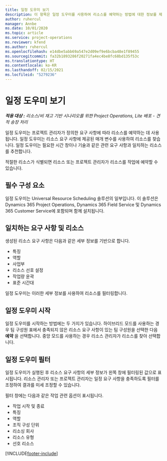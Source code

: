```yaml
---
title: 일정 도우미 보기
description: 이 항목은 일정 도우미를 사용하여 리소스를 예약하는 방법에 대한 정보를 제공합니다.
author: ruhercul
manager: Annbe
ms.date: 10/01/2020
ms.topic: article
ms.service: project-operations
ms.reviewer: kfend
ms.author: ruhercul
ms.openlocfilehash: e14dbe5abb69a547e2d09ef9e6bcba48e1f89455
ms.sourcegitcommit: fa32b1893286f20271fa4ec4be8fc68bd135f53c
ms.translationtype: HT
ms.contentlocale: ko-KR
ms.lasthandoff: 02/15/2021
ms.locfileid: "5279236"
---
```

# <a name="schedule-assistant-overview"></a>일정 도우미 보기

_**적용 대상 :** 리소스/비 재고 기반 시나리오를 위한 Project Operations, Lite 배포 - 견적 송장 처리_

일정 도우미는 프로젝트 관리자가 정의한 요구 사항에 따라 리소스를 예약하는 데 사용됩니다. 일정 도우미는 리소스 요구 사항에 제공된 매개 변수를 사용하여 리소스를 찾습니다. 일정 도우미는 필요한 시간 창이나 기술과 같은 관련 요구 사항과 일치하는 리소스를 추천합니다.

적절한 리소스가 식별되면 리소스 또는 프로젝트 관리자가 리소스를 작업에 예약할 수 있습니다.

## <a name="prerequisites"></a>필수 구성 요소

일정 도우미는 Universal Resource Scheduling 솔루션의 일부입니다. 이 솔루션은 Dynamics 365 Project Operations, Dynamics 365 Field Service 및 Dynamics 365 Customer Service에 포함되며 함께 설치됩니다.

## <a name="matching-requirements-and-resources"></a>일치하는 요구 사항 및 리소스

생성된 리소스 요구 사항은 다음과 같은 세부 정보를 기반으로 합니다.

-   특징
-   역할
-   사업부
-   리소스 선호 설정
-   작업량 윤곽
-   표준 시간대

일정 도우미는 이러한 세부 정보를 사용하여 리소스를 필터링합니다.

## <a name="launch-the-schedule-assistant"></a>일정 도우미 시작

일정 도우미를 시작하는 방법에는 두 가지가 있습니다. 하이브리드 모드를 사용하는 경우 팀 구성원 표에서 충족되지 않은 리소스 요구 사항이 있는 팀 구성원을 선택한 다음 **예약** 을 선택합니다. 중앙 모드를 사용하는 경우 리소스 관리자가 리소스를 찾아 선택합니다.

## <a name="schedule-assistant-filters"></a>일정 도우미 필터

일정 도우미가 실행된 후 리소스 요구 사항의 세부 정보가 왼쪽 창에 필터링된 값으로 표시됩니다. 리소스 관리자 또는 프로젝트 관리자는 일정 요구 사항을 충족하도록 필터를 조정하여 결과를 미세 조정할 수 있습니다.

필터 창에는 다음과 같은 작업 관련 옵션이 표시됩니다.

-   작업 시작 및 종료
-   특징
-   역할
-   조직 구성 단위
-   리소싱 회사
-   리소스 유형
-   선호 리소스


[!INCLUDE[footer-include](../includes/footer-banner.md)]